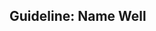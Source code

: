 <div id="title">

## Guideline: Name Well

</div>

<div id="body">

<include src="introduction/container-inParent-asPanel.md" boilerplate  />
<include src="basic/container-inParent-asPanel.md" boilerplate  />
<include src="intermediate/container-inParent-asPanel.md" boilerplate  />

</div>

<div id="extras">
</div>
